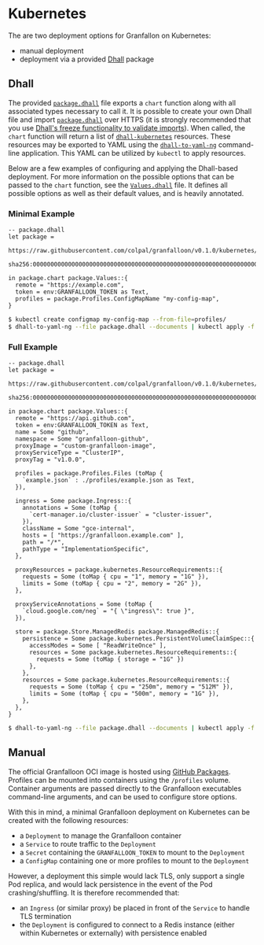 # Kubernetes

The are two deployment options for Granfallon on Kubernetes:

- manual deployment
- deployment via a provided [Dhall](https://dhall-lang.org/) package

## Dhall

The provided [`package.dhall`](./package.dhall) file exports a `chart` function
along with all associated types necessary to call it. It is possible to create
your own Dhall file and import [`package.dhall`](./package.dhall) over HTTPS (it
is strongly recommended that you use
[Dhall's freeze functionality to validate imports](
https://docs.dhall-lang.org/discussions/Safety-guarantees.html#code-injection)).
When called, the `chart` function will return a list of [`dhall-kubernetes`](
https://github.com/dhall-lang/dhall-kubernetes) resources. These resources may
be exported to YAML using the [`dhall-to-yaml-ng`](
https://github.com/dhall-lang/dhall-haskell/tree/master/dhall-yaml) command-line
application. This YAML can be utilized by `kubectl` to apply resources.

Below are a few examples of configuring and applying the Dhall-based
deployment. For more information on the possible options that can be passed to
the `chart` function, see the [`Values.dhall`](./Values.dhall) file. It defines
all possible options as well as their default values, and is heavily annotated.

### Minimal Example

```dhall
-- package.dhall
let package =
      https://raw.githubusercontent.com/colpal/granfalloon/v0.1.0/kubernetes/package.dhall
        sha256:0000000000000000000000000000000000000000000000000000000000000000

in package.chart package.Values::{
  remote = "https://example.com",
  token = env:GRANFALLOON_TOKEN as Text,
  profiles = package.Profiles.ConfigMapName "my-config-map",
}
```

```sh
$ kubectl create configmap my-config-map --from-file=profiles/
$ dhall-to-yaml-ng --file package.dhall --documents | kubectl apply -f -
```

### Full Example

```dhall
-- package.dhall
let package =
      https://raw.githubusercontent.com/colpal/granfalloon/v0.1.0/kubernetes/package.dhall
        sha256:0000000000000000000000000000000000000000000000000000000000000000

in package.chart package.Values::{
  remote = "https://api.github.com",
  token = env:GRANFALLOON_TOKEN as Text,
  name = Some "github",
  namespace = Some "granfalloon-github",
  proxyImage = "custom-granfalloon-image",
  proxyServiceType = "ClusterIP",
  proxyTag = "v1.0.0",

  profiles = package.Profiles.Files (toMap {
    `example.json` : ./profiles/example.json as Text,
  }),

  ingress = Some package.Ingress::{
    annotations = Some (toMap {
      `cert-manager.io/cluster-issuer` = "cluster-issuer",
    }),
    className = Some "gce-internal",
    hosts = [ "https://granfalloon.example.com" ],
    path = "/*",
    pathType = "ImplementationSpecific",
  },

  proxyResources = package.kubernetes.ResourceRequirements::{
    requests = Some (toMap { cpu = "1", memory = "1G" }),
    limits = Some (toMap { cpu = "2", memory = "2G" }),
  },

  proxyServiceAnnotations = Some (toMap {
    `cloud.google.com/neg` = "{ \"ingress\": true }",
  }),

  store = package.Store.ManagedRedis package.ManagedRedis::{
    persistence = Some package.kubernetes.PersistentVolumeClaimSpec::{
      accessModes = Some [ "ReadWriteOnce" ],
      resources = Some package.kubernetes.ResourceRequirements::{
        requests = Some (toMap { storage = "1G" })
      },
    },
    resources = Some package.kubernetes.ResourceRequirements::{
      requests = Some (toMap { cpu = "250m", memory = "512M" }),
      limits = Some (toMap { cpu = "500m", memory = "1G" }),
    },
  },
}
```

```sh
$ dhall-to-yaml-ng --file package.dhall --documents | kubectl apply -f -
```

## Manual

The official Granfalloon OCI image is hosted using [GitHub Packages](
https://github.com/colpal/granfalloon/pkgs/container/granfalloon). Profiles can
be mounted into containers using the `/profiles` volume. Container arguments
are passed directly to the Granfalloon executables command-line arguments, and
can be used to configure store options.

With this in mind, a minimal Granfalloon deployment on Kubernetes can be created
with the following resources:

- a `Deployment` to manage the Granfalloon container
- a `Service` to route traffic to the `Deployment`
- a `Secret` containing the `GRANFALLOON_TOKEN` to mount to the `Deployment`
- a `ConfigMap` containing one or more profiles to mount to the `Deployment`

However, a deployment this simple would lack TLS, only support a single Pod
replica, and would lack persistence in the event of the Pod crashing/shuffling.
It is therefore recommended that:

- an `Ingress` (or similar proxy) be placed in front of the `Service` to handle
  TLS termination
- the `Deployment` is configured to connect to a Redis instance (either within
  Kubernetes or externally) with persistence enabled
